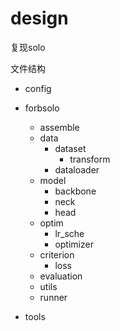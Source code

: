 # design
复现solo

文件结构
- config
- forbsolo
    - assemble
    - data
        - dataset
            - transform
        - dataloader
    - model
        - backbone
        - neck
        - head
    - optim
        - lr_sche
        - optimizer
    - criterion
        - loss
    - evaluation
    - utils
    - runner

- tools